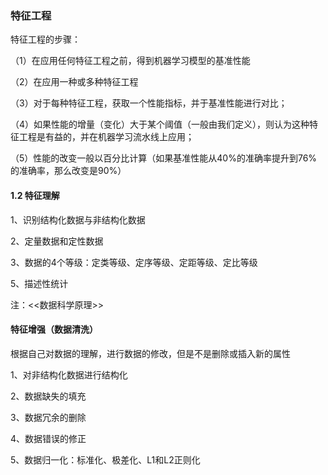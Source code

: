 ### 特征工程

特征工程的步骤：

（1）在应用任何特征工程之前，得到机器学习模型的基准性能

（2）在应用一种或多种特征工程

（3）对于每种特征工程，获取一个性能指标，并于基准性能进行对比；

（4）如果性能的增量（变化）大于某个阈值（一般由我们定义），则认为这种特征工程是有益的，并在机器学习流水线上应用；

（5）性能的改变一般以百分比计算（如果基准性能从40%的准确率提升到76%的准确率，那么改变是90%）

#### 1.2 特征理解

1、识别结构化数据与非结构化数据

2、定量数据和定性数据

3、数据的4个等级：定类等级、定序等级、定距等级、定比等级

5、描述性统计

注：<<数据科学原理>>

#### 特征增强（数据清洗）

根据自己对数据的理解，进行数据的修改，但是不是删除或插入新的属性

1、对非结构化数据进行结构化

2、数据缺失的填充

3、数据冗余的删除

4、数据错误的修正

5、数据归一化：标准化、极差化、L1和L2正则化

